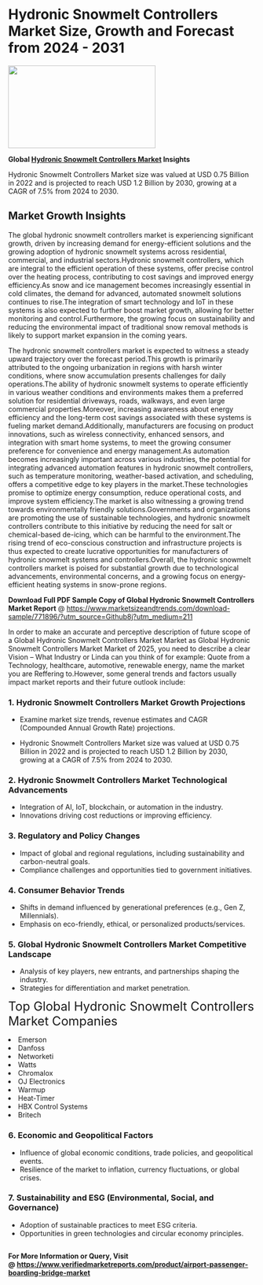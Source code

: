 <H1>Hydronic Snowmelt Controllers Market Size, Growth and Forecast from 2024 - 2031</H1><img class="aligncenter size-medium wp-image-584254" src="https://thirdeyenews.in/wp-content/uploads/2024/09/Global-Market-Research-300x168.jpeg" alt="" width="300" height="168" /><p><strong>Global&nbsp;<a href="https://www.marketsizeandtrends.com/download-sample/771896/?utm_source=Github8j?utm_medium=211">Hydronic Snowmelt Controllers Market</a> Insights</strong></p><p>Hydronic Snowmelt Controllers Market size was valued at USD 0.75 Billion in 2022 and is projected to reach USD 1.2 Billion by 2030, growing at a CAGR of 7.5% from 2024 to 2030.</p><p><h2>Market Growth Insights</h2> <p>The global hydronic snowmelt controllers market is experiencing significant growth, driven by increasing demand for energy-efficient solutions and the growing adoption of hydronic snowmelt systems across residential, commercial, and industrial sectors.Hydronic snowmelt controllers, which are integral to the efficient operation of these systems, offer precise control over the heating process, contributing to cost savings and improved energy efficiency.As snow and ice management becomes increasingly essential in cold climates, the demand for advanced, automated snowmelt solutions continues to rise.The integration of smart technology and IoT in these systems is also expected to further boost market growth, allowing for better monitoring and control.Furthermore, the growing focus on sustainability and reducing the environmental impact of traditional snow removal methods is likely to support market expansion in the coming years.</p> <p>The hydronic snowmelt controllers market is expected to witness a steady upward trajectory over the forecast period.This growth is primarily attributed to the ongoing urbanization in regions with harsh winter conditions, where snow accumulation presents challenges for daily operations.The ability of hydronic snowmelt systems to operate efficiently in various weather conditions and environments makes them a preferred solution for residential driveways, roads, walkways, and even large commercial properties.Moreover, increasing awareness about energy efficiency and the long-term cost savings associated with these systems is fueling market demand.Additionally, manufacturers are focusing on product innovations, such as wireless connectivity, enhanced sensors, and integration with smart home systems, to meet the growing consumer preference for convenience and energy management.As automation becomes increasingly important across various industries, the potential for integrating advanced automation features in hydronic snowmelt controllers, such as temperature monitoring, weather-based activation, and scheduling, offers a competitive edge to key players in the market.These technologies promise to optimize energy consumption, reduce operational costs, and improve system efficiency.The market is also witnessing a growing trend towards environmentally friendly solutions.Governments and organizations are promoting the use of sustainable technologies, and hydronic snowmelt controllers contribute to this initiative by reducing the need for salt or chemical-based de-icing, which can be harmful to the environment.The rising trend of eco-conscious construction and infrastructure projects is thus expected to create lucrative opportunities for manufacturers of hydronic snowmelt systems and controllers.Overall, the hydronic snowmelt controllers market is poised for substantial growth due to technological advancements, environmental concerns, and a growing focus on energy-efficient heating systems in snow-prone regions.</p> <p><span class=""><strong>Download Full PDF Sample Copy of Global Hydronic Snowmelt Controllers Market Report</strong> @ <a href="https://www.marketsizeandtrends.com/download-sample/771896/?utm_source=Github8j?utm_medium=211" target="_blank">https://www.marketsizeandtrends.com/download-sample/771896/?utm_source=Github8j?utm_medium=211</a></span></p><p>In order to make an accurate and perceptive description of future scope of a Global&nbsp;Hydronic Snowmelt Controllers Market Market as Global&nbsp;Hydronic Snowmelt Controllers Market Market of 2025, you need to describe a clear Vision &ndash; What Industry or Linda can you think of for example: Quote from a Technology, healthcare, automotive, renewable energy, name the market you are Reffering to.However, some general trends and factors usually impact market reports and their future outlook include:</p><h3>1.&nbsp;<strong>Hydronic Snowmelt Controllers Market Growth Projections</strong></h3><ul><li>Examine market size trends, revenue estimates and CAGR (Compounded Annual Growth Rate) projections.</li><li><p>Hydronic Snowmelt Controllers Market size was valued at USD 0.75 Billion in 2022 and is projected to reach USD 1.2 Billion by 2030, growing at a CAGR of 7.5% from 2024 to 2030.</p></li></ul><h3>2.&nbsp;<strong>Hydronic Snowmelt Controllers Market Technological Advancements</strong></h3><ul><li>Integration of AI, IoT, blockchain, or automation in the industry.</li><li>Innovations driving cost reductions or improving efficiency.</li></ul><h3>3.&nbsp;<strong>Regulatory and Policy Changes</strong></h3><ul><li>Impact of global and regional regulations, including sustainability and carbon-neutral goals.</li><li>Compliance challenges and opportunities tied to government initiatives.</li></ul><h3>4.&nbsp;<strong>Consumer Behavior Trends</strong></h3><ul><li>Shifts in demand influenced by generational preferences (e.g., Gen Z, Millennials).</li><li>Emphasis on eco-friendly, ethical, or personalized products/services.</li></ul><h3>5.&nbsp;<strong>Global Hydronic Snowmelt Controllers Market Competitive Landscape</strong></h3><ul><li>Analysis of key players, new entrants, and partnerships shaping the industry.</li><li>Strategies for differentiation and market penetration.</li></ul><p data-pm-slice="1 1 []"><span style="color: inherit; font-family: inherit; font-size: 25px;">Top Global Hydronic Snowmelt Controllers Market Companies</span></p><div class="" data-test-id=""><p><li>Emerson</li><li> Danfoss</li><li> Networketi</li><li> Watts</li><li> Chromalox</li><li> OJ Electronics</li><li> Warmup</li><li> Heat-Timer</li><li> HBX Control Systems</li><li> Britech</li></p></div><h3>6.&nbsp;<strong>Economic and Geopolitical Factors</strong></h3><ul><li>Influence of global economic conditions, trade policies, and geopolitical events.</li><li>Resilience of the market to inflation, currency fluctuations, or global crises.</li></ul><h3>7.&nbsp;<strong>Sustainability and ESG (Environmental, Social, and Governance)</strong></h3><ul><li>Adoption of sustainable practices to meet ESG criteria.</li><li>Opportunities in green technologies and circular economy principles.</li></ul><h2><strong style="font-size: 14px;">For More Information or Query, Visit @&nbsp;</strong><a style="background-color: #ffffff; font-size: 14px;" href="https://www.marketsizeandtrends.com/report/hydronic-snowmelt-controllers-market/" target="_blank">https://www.verifiedmarketreports.com/product/airport-passenger-boarding-bridge-market</a></h2>